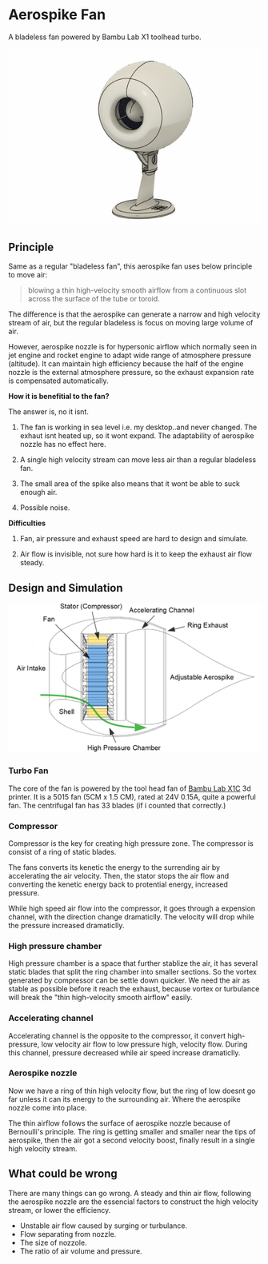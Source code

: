 # Aerospike Fan

A bladeless fan powered by Bambu Lab X1 toolhead turbo. 

![model-fan-animation2.gif](figures/model-fan-animation2.gif)


## Principle

Same as a regular "bladeless fan", this aerospike fan uses below principle to move air: 

> blowing a thin high-velocity smooth airflow from a continuous slot across the surface of the tube or toroid.

The difference is that the aerospike can generate a narrow and high velocity stream of air, but the regular bladeless is focus on moving large volume of air. 

However, aerospike nozzle is for hypersonic airflow which normally seen in jet engine and rocket engine to adapt wide range of atmosphere pressure (altitude). It can maintain high efficiency because the half of the engine nozzle is the external atmosphere pressure, so the exhaust expansion rate is compensated automatically. 

**How it is benefitial to the fan?**

The answer is, no it isnt. 

1. The fan is working in sea level i.e. my desktop..and never changed. The exhaut isnt heated up, so it wont expand. The adaptability of aerospike nozzle has no effect here.

2. A single high velocity stream can move less air than a regular bladeless fan. 

3. The small area of the spike also means that it wont be able to suck enough air. 
4. Possible noise. 

**Difficulties**

1. Fan, air pressure and exhaust speed are hard to design and simulate. 

2. Air flow is invisible, not sure how hard is it to keep the exhaust air flow steady.

## Design and Simulation

![model-digrams.png](figures/model-digrams.png)


### Turbo Fan
The core of the fan is powered by the tool head fan of [Bambu Lab X1C](https://bambulab.com/) 3d printer. It is a 5015 fan (5CM x 1.5 CM), rated at 24V 0.15A, quite a powerful fan. The centrifugal fan has 33 blades (if i counted that correctly.)

### Compressor
Compressor is the key for creating high pressure zone. The compressor is consist of a ring of static blades. 

The fans converts its kenetic the energy to the surrending air by accelerating the air velocity. 
Then, the stator stops the air flow and converting the kenetic energy back to protential energy, increased pressure. 

While high speed air flow into the compressor, it goes through a expension channel, with the direction change dramaticlly. The velocity will drop while the pressure increased dramaticlly. 

### High pressure chamber

High pressure chamber is a space that further stablize the air, it has several static blades that split the ring chamber into smaller sections. So the vortex generated by compressor can be settle down quicker. We need the air as stable as possible before it reach the exhaust, because vortex or turbulance will break the "thin high-velocity smooth airflow" easily.

### Accelerating channel

Accelerating channel is the opposite to the compressor, it convert high-pressure, low velocity air flow to low pressure high, velocity flow. 
During this channel, pressure decreased while air speed increase dramaticlly. 


### Aerospike nozzle

Now we have a ring of thin high velocity flow, but the ring of low doesnt go far unless it can its energy to the surrounding air. Where the aerospike nozzle come into place. 

The thin airflow follows the surface of aerospike nozzle because of Bernoulli's principle.
The ring is getting smaller and smaller near the tips of aerospike, then the air got a second velocity boost, finally result in a single high velocity stream. 

## What could be wrong

There are many things can go wrong. 
A steady and thin air flow, following the aerospike nozzle are the essencial factors to construct the high velocity stream, or lower the efficiency.

- Unstable air flow caused by surging or turbulance.
- Flow separating from nozzle. 
- The size of nozzole.
- The ratio of air volume and pressure. 



